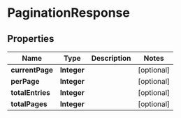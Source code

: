 

# PaginationResponse


## Properties

| Name | Type | Description | Notes |
|------------ | ------------- | ------------- | -------------|
|**currentPage** | **Integer** |  |  [optional] |
|**perPage** | **Integer** |  |  [optional] |
|**totalEntries** | **Integer** |  |  [optional] |
|**totalPages** | **Integer** |  |  [optional] |



